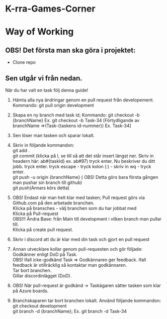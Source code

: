 # K-rra-Games-Corner

# Way of Working

## OBS! Det första man ska göra i projektet:

- Clone repo

## Sen utgår vi från nedan.

När du har valt en task följ denna guide!

1. Hämta alla nya ändringar genom en pull request från developement. Kommando: git pull origin development

2. Skapa en ny branch med task id; Kommando: git checkout -b {branchName} Ex. git checkout -b Task-34
   [Förtydligande av branchName =>(Task-{taskens id-nummer}) Ex. Task-34]

3. Sen löser man tasken och sparar lokalt.

4. Skriv in följande kommandon: <br>
   git add . <br>
   git commit (klicka på I, se till så att det står insert längst ner. Skriv in headern här: ab#{taskId} ex. ab#97) tryck enter. Nu beskriver du ditt jobb. tryck enter.
   tryck escape - tryck kolon (:) - skriv in wq - tryck enter. <br>
   git push -u origin {branchName} ( OBS! Detta görs bara första gången man pushar sin branch till github) <br>
   git push(Annars körs detta)

5. OBS! Endast när man helt klar med tasken; Pull request görs via Github.com på den arbetade branchen. <br>
   Klicka på bransches - välj branchen som du har jobbat med <br>
   Klicka på Pull-request <br>
   OBS!!! Ändra Base: från Main till development i vilken branch man pullar till. <br>
   Klicka på create pull request.

6. Skriv i discord att du är klar med din task och gjort en pull request

7. Annan utvecklare kollar genom pull-requesten och gör följade: <br>
   Godkänner enligt DoD på Task. <br>
   OBS! Ifall icke-godkänd Task => Godkännaren ger feedback.
   Ifall feedback är otillräcklig så kontaktar man godkännaren. <br>
   Tar bort branchen. <br>
   Gillar discordinlägget (DoD).

8. OBS! När pull-request är godkänd -> Taskägaren sätter tasken som klar på Azure boards.

9. Branchskaparen tar bort branchen lokalt. Använd följande kommandon: <br>
git checkout development <br>
git branch -d {branchName}; Ex. git branch -d Task-34
